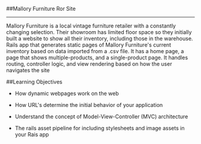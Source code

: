 ##Mallory Furniture Ror Site

---

Mallory Furniture is a local vintage furniture retailer with a constantly changing selection. Their showroom has limited floor space so they initially built a website to show all their inventory, including those in the warehouse. Rails app that generates static pages of Mallory Furniture's current inventory based on data imported from a .csv file.
It has a home page, a page that shows multiple-products, and a single-product page. It handles routing, controller logic, and view rendering based on how the user navigates the site

##Learning Objectives

* How dynamic webpages work on the web

* How URL's determine the initial behavior of your application

* Understand the concept of Model-View-Controller (MVC) architecture

* The rails asset pipeline for including stylesheets and image assets in your Rais app



